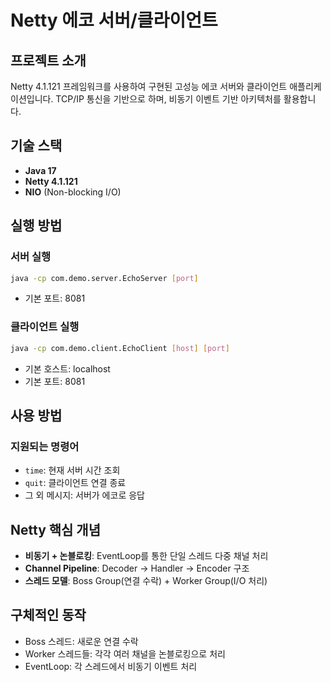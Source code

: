 # Netty 에코 서버/클라이언트

## 프로젝트 소개
Netty 4.1.121 프레임워크를 사용하여 구현된 고성능 에코 서버와 클라이언트 애플리케이션입니다. TCP/IP 통신을 기반으로 하며, 비동기 이벤트 기반 아키텍처를 활용합니다.

## 기술 스택
- **Java 17**
- **Netty 4.1.121**
- **NIO** (Non-blocking I/O)

## 실행 방법

### 서버 실행
```bash
java -cp com.demo.server.EchoServer [port]
```
- 기본 포트: 8081

### 클라이언트 실행
```bash
java -cp com.demo.client.EchoClient [host] [port]
```
- 기본 호스트: localhost
- 기본 포트: 8081

## 사용 방법

### 지원되는 명령어
- `time`: 현재 서버 시간 조회
- `quit`: 클라이언트 연결 종료
- 그 외 메시지: 서버가 에코로 응답

## Netty 핵심 개념
- **비동기 + 논블로킹**: EventLoop를 통한 단일 스레드 다중 채널 처리
- **Channel Pipeline**: Decoder → Handler → Encoder 구조
- **스레드 모델**: Boss Group(연결 수락) + Worker Group(I/O 처리)

## 구체적인 동작
- Boss 스레드: 새로운 연결 수락
- Worker 스레드들: 각각 여러 채널을 논블로킹으로 처리
- EventLoop: 각 스레드에서 비동기 이벤트 처리
